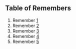 ## Table of Remembers

1) Remember [1](/learning1.md#remember1)
2) Remember [2](/learning1.md#remember2)
3) Remember [3](/learning1.md#remember3)
4) Remember [4](/learning1.md#remember4)
5) Remember [5](/learning2a.md#remember)
